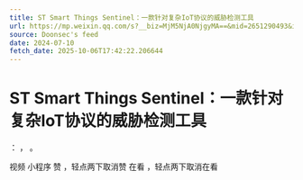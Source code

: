 ```yaml
---
title: ST Smart Things Sentinel：一款针对复杂IoT协议的威胁检测工具
url: https://mp.weixin.qq.com/s?__biz=MjM5NjA0NjgyMA==&mid=2651290493&idx=4&sn=e97e273b510de7292058e2b1de2a7082
source: Doonsec's feed
date: 2024-07-10
fetch_date: 2025-10-06T17:42:22.206644
---
```


# ST Smart Things Sentinel：一款针对复杂IoT协议的威胁检测工具

：
，
。

视频
小程序
赞
，轻点两下取消赞
在看
，轻点两下取消在看
